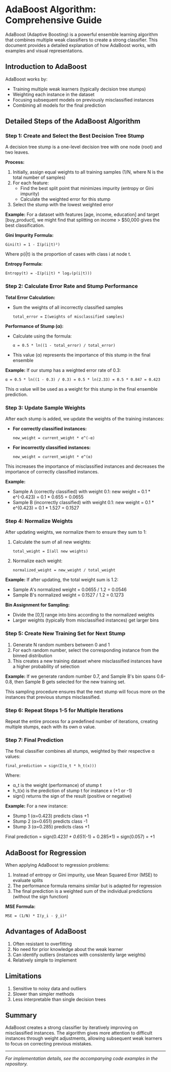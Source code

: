 
# AdaBoost Algorithm: Comprehensive Guide

AdaBoost (Adaptive Boosting) is a powerful ensemble learning algorithm that combines multiple weak classifiers to create a strong classifier. This document provides a detailed explanation of how AdaBoost works, with examples and visual representations.

## Introduction to AdaBoost

AdaBoost works by:
- Training multiple weak learners (typically decision tree stumps)
- Weighting each instance in the dataset
- Focusing subsequent models on previously misclassified instances
- Combining all models for the final prediction


## Detailed Steps of the AdaBoost Algorithm

### Step 1: Create and Select the Best Decision Tree Stump

A decision tree stump is a one-level decision tree with one node (root) and two leaves.

**Process:**
1. Initially, assign equal weights to all training samples (1/N, where N is the total number of samples)
2. For each feature:
    - Find the best split point that minimizes impurity (entropy or Gini impurity)
    - Calculate the weighted error for this stump
3. Select the stump with the lowest weighted error

**Example:**
For a dataset with features [age, income, education] and target [buy_product], we might find that splitting on income > $50,000 gives the best classification.


**Gini Impurity Formula:**
```
Gini(t) = 1 - Σ(p(i|t)²)
```
Where p(i|t) is the proportion of cases with class i at node t.

**Entropy Formula:**
```
Entropy(t) = -Σ(p(i|t) * log₂(p(i|t)))
```

### Step 2: Calculate Error Rate and Stump Performance

**Total Error Calculation:**
- Sum the weights of all incorrectly classified samples
  ```
  total_error = Σ(weights of misclassified samples)
  ```

**Performance of Stump (α):**
- Calculate using the formula:
  ```
  α = 0.5 * ln((1 - total_error) / total_error)
  ```
- This value (α) represents the importance of this stump in the final ensemble

**Example:**
If our stump has a weighted error rate of 0.3:
```
α = 0.5 * ln((1 - 0.3) / 0.3) = 0.5 * ln(2.33) = 0.5 * 0.847 = 0.423
```

This α value will be used as a weight for this stump in the final ensemble prediction.

### Step 3: Update Sample Weights

After each stump is added, we update the weights of the training instances:
- **For correctly classified instances:**
  ```
  new_weight = current_weight * e^(-α)
  ```
- **For incorrectly classified instances:**
  ```
  new_weight = current_weight * e^(α)
  ```

This increases the importance of misclassified instances and decreases the importance of correctly classified instances.

**Example:**
- Sample A (correctly classified) with weight 0.1: new weight = 0.1 * e^(-0.423) = 0.1 * 0.655 = 0.0655
- Sample B (incorrectly classified) with weight 0.1: new weight = 0.1 * e^(0.423) = 0.1 * 1.527 = 0.1527


### Step 4: Normalize Weights

After updating weights, we normalize them to ensure they sum to 1:

1. Calculate the sum of all new weights:
    ```
    total_weight = Σ(all new weights)
    ```
2. Normalize each weight:
    ```
    normalized_weight = new_weight / total_weight
    ```

**Example:**
If after updating, the total weight sum is 1.2:
- Sample A's normalized weight = 0.0655 / 1.2 = 0.0546
- Sample B's normalized weight = 0.1527 / 1.2 = 0.1273

**Bin Assignment for Sampling:**
- Divide the [0,1] range into bins according to the normalized weights
- Larger weights (typically from misclassified instances) get larger bins


### Step 5: Create New Training Set for Next Stump

1. Generate N random numbers between 0 and 1
2. For each random number, select the corresponding instance from the binned distribution
3. This creates a new training dataset where misclassified instances have a higher probability of selection

**Example:**
If we generate random number 0.7, and Sample B's bin spans 0.6-0.8, then Sample B gets selected for the new training set.

This sampling procedure ensures that the next stump will focus more on the instances that previous stumps misclassified.

### Step 6: Repeat Steps 1-5 for Multiple Iterations

Repeat the entire process for a predefined number of iterations, creating multiple stumps, each with its own α value.

### Step 7: Final Prediction

The final classifier combines all stumps, weighted by their respective α values:

```
final_prediction = sign(Σ(α_t * h_t(x)))
```
Where:
- α_t is the weight (performance) of stump t
- h_t(x) is the prediction of stump t for instance x (+1 or -1)
- sign() returns the sign of the result (positive or negative)

**Example:**
For a new instance:
- Stump 1 (α=0.423) predicts class +1
- Stump 2 (α=0.651) predicts class -1
- Stump 3 (α=0.285) predicts class +1

Final prediction = sign(0.423*1 + 0.651*(-1) + 0.285*1) = sign(0.057) = +1


## AdaBoost for Regression

When applying AdaBoost to regression problems:
1. Instead of entropy or Gini impurity, use Mean Squared Error (MSE) to evaluate splits
2. The performance formula remains similar but is adapted for regression
3. The final prediction is a weighted sum of the individual predictions (without the sign function)

**MSE Formula:**
```
MSE = (1/N) * Σ(y_i - ŷ_i)²
```

## Advantages of AdaBoost

1. Often resistant to overfitting
2. No need for prior knowledge about the weak learner
3. Can identify outliers (instances with consistently large weights)
4. Relatively simple to implement

## Limitations

1. Sensitive to noisy data and outliers
2. Slower than simpler methods
3. Less interpretable than single decision trees

## Summary

AdaBoost creates a strong classifier by iteratively improving on misclassified instances. The algorithm gives more attention to difficult instances through weight adjustments, allowing subsequent weak learners to focus on correcting previous mistakes.

---

*For implementation details, see the accompanying code examples in the repository.*

